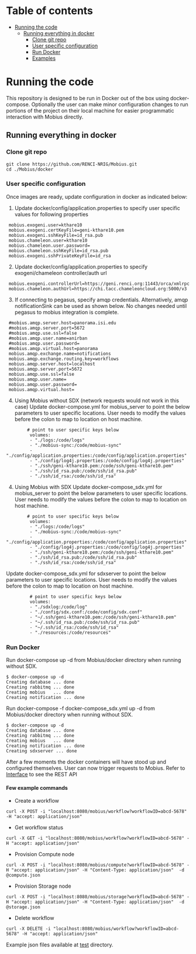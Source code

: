 # Table of contents

 - [Running the code](#run1)
   - [Running everything in docker](#run2)
     - [Clone git repo](#clone)
     - [User specific configuration](#config)
     - [Run Docker](#docker)
     - [Examples](#examples)
 
# <a name="run1"></a>Running the code
This repository is designed to be run in Docker out of the box using docker-compose. Optionally the user can make minor configuration changes to run portions of the project on their local machine for easier programmatic interaction with Mobius directly.

## <a name="run2"></a>Running everything in docker
### <a name="clone"></a>Clone git repo
```
git clone https://github.com/RENCI-NRIG/Mobius.git
cd ./Mobius/docker
```
### <a name="config"></a>User specific configuration
Once images are ready, update configuration in docker as indicated below:
1. Update docker/config/application.properties to specify user specific values for following properties
```
 mobius.exogeni.user=kthare10
 mobius.exogeni.certKeyFile=geni-kthare10.pem
 mobius.exogeni.sshKeyFile=id_rsa.pub
 mobius.chameleon.user=kthare10
 mobius.chameleon.user.password=
 mobius.chameleon.sshKeyFile=id_rsa.pub
 mobius.exogeni.sshPrivateKeyFile=id_rsa
 ```
 2. Update docker/config/application.properties to specify exogeni/chameleon controller/auth url
```
 mobius.exogeni.controllerUrl=https://geni.renci.org:11443/orca/xmlrpc
 mobius.chameleon.authUrl=https://chi.tacc.chameleoncloud.org:5000/v3
```
3. If connecting to pegasus, specify amqp credentials. Alternatively, amqp notificationSink can be used as shown below. 
No changes needed until pegasus to mobius integration is complete.
```
 #mobius.amqp.server.host=panorama.isi.edu
 #mobius.amqp.server.port=5672
 #mobius.amqp.use.ssl=false
 #mobius.amqp.user.name=anirban
 #mobius.amqp.user.password=
 #mobius.amqp.virtual.host=panorama
 mobius.amqp.exchange.name=notifications
 mobius.amqp.exchange.routing.key=workflows
 mobius.amqp.server.host=localhost
 mobius.amqp.server.port=5672
 mobius.amqp.use.ssl=false
 mobius.amqp.user.name=
 mobius.amqp.user.password=
 mobius.amqp.virtual.host=
```
4. Using Mobius without SDX (network requests would not work in this case)
Update docker-compose.yml for mobius_server to point the below parameters to user specific locations. User needs to modify the values before the colon to map to location on host machine.
```
        # point to user specific keys below
         volumes:
         - "./logs:/code/logs"
         - "./mobius-sync:/code/mobius-sync"
         - "./config/application.properties:/code/config/application.properties"
         - "./config/log4j.properties:/code/config/log4j.properties"
         - "./ssh/geni-kthare10.pem:/code/ssh/geni-kthare10.pem"
         - "./ssh/id_rsa.pub:/code/ssh/id_rsa.pub"
         - "./ssh/id_rsa:/code/ssh/id_rsa"
```

4. Using Mobius with SDX 
Update docker-compose_sdx.yml for mobius_server to point the below parameters to user specific locations. User needs to modify the values before the colon to map to location on host machine.
```
        # point to user specific keys below
         volumes:
         - "./logs:/code/logs"
         - "./mobius-sync:/code/mobius-sync"
         - "./config/application.properties:/code/config/application.properties"
         - "./config/log4j.properties:/code/config/log4j.properties"
         - "./ssh/geni-kthare10.pem:/code/ssh/geni-kthare10.pem"
         - "./ssh/id_rsa.pub:/code/ssh/id_rsa.pub"
         - "./ssh/id_rsa:/code/ssh/id_rsa"
```
Update docker-compose_sdx.yml for sdxserver to point the below parameters to user specific locations. User needs to modify the values before the colon to map to location on host machine.
```
         # point to user specific keys below
         volumes:
         - "./sdxlog:/code/log"
         - "./config/sdx.conf:/code/config/sdx.conf"
         - "~/.ssh/geni-kthare10.pem:/code/ssh/geni-kthare10.pem"
         - "~/.ssh/id_rsa.pub:/code/ssh/id_rsa.pub"
         - "~/.ssh/id_rsa:/code/ssh/id_rsa"
         - "./resources:/code/resources"
```

### <a name="run3"></a>Run Docker
Run docker-compose up -d from Mobius/docker directory when running without SDX.

```
$ docker-compose up -d
Creating database ... done
Creating rabbitmq ... done
Creating mobius   ... done
Creating notification ... done
```

Run docker-compose -f docker-compose_sdx.yml up -d from Mobius/docker directory when running without SDX.
```
$ docker-compose up -d
Creating database ... done
Creating rabbitmq ... done
Creating mobius   ... done
Creating notification ... done
Creating sdxserver ... done
```
After a few moments the docker containers will have stood up and configured themselves. User can now trigger requests to Mobius. Refer to [Interface](../mobius/Interface.md) to see the REST API

#### <a name="example"></a>Few example commands
- Create a workflow
```
curl -X POST -i "localhost:8080/mobius/workflow?workflowID=abcd-5678" -H "accept: application/json"
```
- Get workflow status
```
curl -X GET -i "localhost:8080/mobius/workflow?workflowID=abcd-5678" -H "accept: application/json"
```
- Provision Compute node
```
curl -X POST -i "localhost:8080/mobius/compute?workflowID=abcd-5678" -H "accept: application/json" -H "Content-Type: application/json"  -d @compute.json
```
- Provision Storage node
```
curl -X POST -i "localhost:8080/mobius/storage?workflowID=abcd-5678" -H "accept: application/json" -H "Content-Type: application/json"  -d @storage.json
```
- Delete workflow
```
curl -X DELETE -i "localhost:8080/mobius/workflow?workflowID=abcd-5678" -H "accept: application/json"
```

Example json files available at [test](https://github.com/RENCI-NRIG/Mobius/tree/master/mobius/test) directory.
